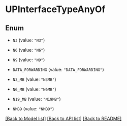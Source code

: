 # UPInterfaceTypeAnyOf

## Enum


* `N3` (value: `"N3"`)

* `N6` (value: `"N6"`)

* `N9` (value: `"N9"`)

* `DATA_FORWARDING` (value: `"DATA_FORWARDING"`)

* `N3_MB` (value: `"N3MB"`)

* `N6_MB` (value: `"N6MB"`)

* `N19_MB` (value: `"N19MB"`)

* `NMB9` (value: `"NMB9"`)


[[Back to Model list]](../README.md#documentation-for-models) [[Back to API list]](../README.md#documentation-for-api-endpoints) [[Back to README]](../README.md)



